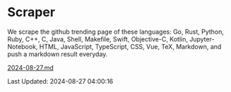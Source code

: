 # Scraper

We scrape the github trending page of these languages: Go, Rust, Python, Ruby, C++, C, Java, Shell, Makefile, Swift, Objective-C, Kotlin, Jupyter-Notebook, HTML, JavaScript, TypeScript, CSS, Vue, TeX, Markdown, and push a markdown result everyday.

[2024-08-27.md](https://github.com/yangwenmai/github-trending-backup/blob/master/2024-08-27.md)

Last Updated: 2024-08-27 04:00:16